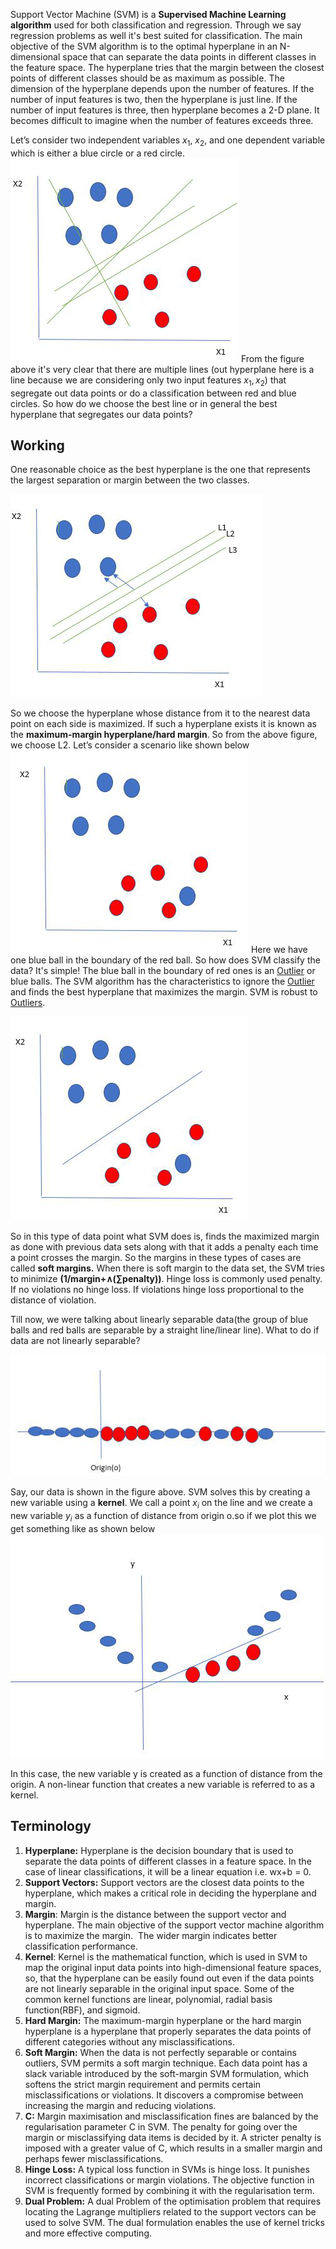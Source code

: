 Support Vector Machine (SVM) is a **Supervised Machine Learning algorithm** used for both classification and regression. Through we say regression problems as well it's best suited for classification. The main objective of the SVM algorithm is to the optimal hyperplane in an N-dimensional space that can separate the data points in different classes in the feature space. The hyperplane tries that the margin between the closest points of different classes should be as maximum as possible. The dimension of the hyperplane depends upon the number of features. If the number of input features is two, then the hyperplane is just line. If the number of input features is three, then hyperplane becomes a 2-D plane. It becomes difficult to imagine when the number of features exceeds three.

Let’s consider two independent variables $x_{1}$, $x_{2}$, and one dependent variable which is either a blue circle or a red circle.
![linearly-separable-data-points|center](Images/linearly-separable-data-points.png)
From the figure above it's very clear that there are multiple lines (out hyperplane here is a line because we are considering only two input features $x_{1}, x_{2}$) that segregate out data points or do a classification between red and blue circles. So how do we choose the best line or in general the best hyperplane that segregates our data points?
## Working
One reasonable choice as the best hyperplane is the one that represents the largest separation or margin between the two classes.

![multiple-hyperplanes-sperate|center](Images/multiple-hyperplanes-sperate.png)

So we choose the hyperplane whose distance from it to the nearest data point on each side is maximized. If such a hyperplane exists it is known as the **maximum-margin hyperplane/hard margin**. So from the above figure, we choose L2. Let’s consider a scenario like shown below
![selecting-hyperplane-forcedata-with-outlinner|center](Images/selecting-hyperplane-forcedata-with-outlinner.png)
Here we have one blue ball in the boundary of the red ball. So how does SVM classify the data? It's simple! The blue ball in the boundary of red ones is an [Outlier](../Neural%20Network/CNN/Outlier.md) or blue balls. The SVM algorithm has the characteristics to ignore the [Outlier](../Neural%20Network/CNN/Outlier.md) and finds the best hyperplane that maximizes the margin. SVM is robust to [Outliers](../Neural%20Network/CNN/Outlier.md).

![hyperplane-most-optimzzed-one|center](Images/hyperplane-most-optimzzed-one.png)

So in this type of data point what SVM does is, finds the maximized margin as done with previous data sets along with that it adds a penalty each time a point crosses the margin. So the margins in these types of cases are called **soft margins.** When there is soft margin to the data set, the SVM tries to minimize __(1/margin+∧(∑penalty))__. Hinge loss is commonly used penalty. If no violations no hinge loss. If violations hinge loss proportional to the distance of violation.

Till now, we were talking about linearly separable data(the group of blue balls and red balls are separable by a straight line/linear line). What to do if data are not linearly separable?

![dataset-for-classification|center](Images/dataset-for-classification.png)

Say, our data is shown in the figure above. SVM solves this by creating a new variable using a **kernel**. We call a point $x_{i}$ on the line and we create a new variable $y_{i}$ as a function of distance from origin o.so if we plot this we get something like as shown below
![mapping-data](Images/mapping-data.png)

In this case, the new variable y is created as a function of distance from the origin. A non-linear function that creates a new variable is referred to as a kernel.

## Terminology
1. **Hyperplane:** Hyperplane is the decision boundary that is used to separate the data points of different classes in a feature space. In the case of linear classifications, it will be a linear equation i.e. wx+b = 0.
2. **Support Vectors:** Support vectors are the closest data points to the hyperplane, which makes a critical role in deciding the hyperplane and margin. 
3. **Margin**: Margin is the distance between the support vector and hyperplane. The main objective of the support vector machine algorithm is to maximize the margin.  The wider margin indicates better classification performance.
4. **Kernel**: Kernel is the mathematical function, which is used in SVM to map the original input data points into high-dimensional feature spaces, so, that the hyperplane can be easily found out even if the data points are not linearly separable in the original input space. Some of the common kernel functions are linear, polynomial, radial basis function(RBF), and sigmoid.
5. **Hard Margin:** The maximum-margin hyperplane or the hard margin hyperplane is a hyperplane that properly separates the data points of different categories without any misclassifications.
6. **Soft Margin:** When the data is not perfectly separable or contains outliers, SVM permits a soft margin technique. Each data point has a slack variable introduced by the soft-margin SVM formulation, which softens the strict margin requirement and permits certain misclassifications or violations. It discovers a compromise between increasing the margin and reducing violations.
7. **C:** Margin maximisation and misclassification fines are balanced by the regularisation parameter C in SVM. The penalty for going over the margin or misclassifying data items is decided by it. A stricter penalty is imposed with a greater value of C, which results in a smaller margin and perhaps fewer misclassifications.
8. **Hinge Loss:** A typical loss function in SVMs is hinge loss. It punishes incorrect classifications or margin violations. The objective function in SVM is frequently formed by combining it with the regularisation term.
9. **Dual Problem:** A dual Problem of the optimisation problem that requires locating the Lagrange multipliers related to the support vectors can be used to solve SVM. The dual formulation enables the use of kernel tricks and more effective computing.